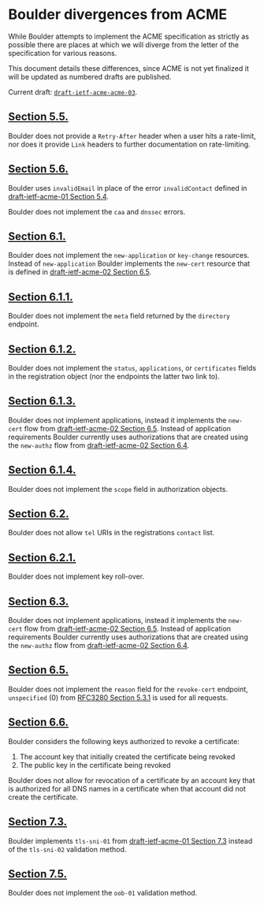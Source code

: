 # Boulder divergences from ACME

While Boulder attempts to implement the ACME specification as strictly as possible there are places at which we will diverge from the letter of the specification for various reasons.

This document details these differences, since ACME is not yet finalized it will be updated as numbered drafts are published.

Current draft: [`draft-ietf-acme-acme-03`](https://tools.ietf.org/html/draft-ietf-acme-acme-03).

## [Section 5.5.](https://tools.ietf.org/html/draft-ietf-acme-acme-03#section-5.5)

Boulder does not provide a `Retry-After` header when a user hits a rate-limit, nor does it provide `Link` headers to further documentation on rate-limiting.

## [Section 5.6.](https://tools.ietf.org/html/draft-ietf-acme-acme-03#section-5.6)

Boulder uses `invalidEmail` in place of the error `invalidContact` defined in [draft-ietf-acme-01 Section 5.4](https://tools.ietf.org/html/draft-ietf-acme-acme-01#section-5.4).

Boulder does not implement the `caa` and `dnssec` errors.

## [Section 6.1.](https://tools.ietf.org/html/draft-ietf-acme-acme-03#section-6.1)

Boulder does not implement the `new-application` or `key-change` resources. Instead of `new-application` Boulder implements the `new-cert` resource that is defined in [draft-ietf-acme-02 Section 6.5](https://tools.ietf.org/html/draft-ietf-acme-acme-02#section-6.5).

## [Section 6.1.1.](https://tools.ietf.org/html/draft-ietf-acme-acme-03#section-6.1.1)

Boulder does not implement the `meta` field returned by the `directory` endpoint.

## [Section 6.1.2.](https://tools.ietf.org/html/draft-ietf-acme-acme-03#section-6.1.2)

Boulder does not implement the `status`, `applications`, or `certificates` fields
in the registration object (nor the endpoints the latter two link to).

## [Section 6.1.3.](https://tools.ietf.org/html/draft-ietf-acme-acme-03#section-6.1.3)

Boulder does not implement applications, instead it implements the `new-cert` flow from [draft-ietf-acme-02 Section 6.5](https://tools.ietf.org/html/draft-ietf-acme-acme-02#section-6.5). Instead of application requirements Boulder currently uses authorizations that are created using the `new-authz` flow from [draft-ietf-acme-02 Section 6.4](https://tools.ietf.org/html/draft-ietf-acme-acme-02#section-6.4).

## [Section 6.1.4.](https://tools.ietf.org/html/draft-ietf-acme-acme-03#section-6.1.4)

Boulder does not implement the `scope` field in authorization objects.

## [Section 6.2.](https://tools.ietf.org/html/draft-ietf-acme-acme-03#section-6.2)

Boulder does not allow `tel` URIs in the registrations `contact` list.

## [Section 6.2.1.](https://tools.ietf.org/html/draft-ietf-acme-acme-03#section-6.2.1)

Boulder does not implement key roll-over.

## [Section 6.3.](https://tools.ietf.org/html/draft-ietf-acme-acme-03#section-6.3)

Boulder does not implement applications, instead it implements the `new-cert` flow from [draft-ietf-acme-02 Section 6.5](https://tools.ietf.org/html/draft-ietf-acme-acme-02#section-6.5). Instead of application requirements Boulder currently uses authorizations that are created using the `new-authz` flow from [draft-ietf-acme-02 Section 6.4](https://tools.ietf.org/html/draft-ietf-acme-acme-02#section-6.4).

## [Section 6.5.](https://tools.ietf.org/html/draft-ietf-acme-acme-03#section-6.5)

Boulder does not implement the `reason` field for the `revoke-cert` endpoint, `unspecified` (0) from [RFC3280 Section 5.3.1](https://tools.ietf.org/html/rfc3280#section-5.3.1) is used for all requests.

## [Section 6.6.](https://tools.ietf.org/html/draft-ietf-acme-acme-03#section-6.6)

Boulder considers the following keys authorized to revoke a certificate:

1. The account key that initially created the certificate being revoked
2. The public key in the certificate being revoked

Boulder does not allow for revocation of a certificate by an account key that is
authorized for all DNS names in a certificate when that account did not create
the certificate.

## [Section 7.3.](https://tools.ietf.org/html/draft-ietf-acme-acme-03#section-7.3)

Boulder implements `tls-sni-01` from [draft-ietf-acme-01 Section 7.3](https://tools.ietf.org/html/draft-ietf-acme-acme-01#section-7.3) instead of the `tls-sni-02` validation method.

## [Section 7.5.](https://tools.ietf.org/html/draft-ietf-acme-acme-03#section-7.5)

Boulder does not implement the `oob-01` validation method.
